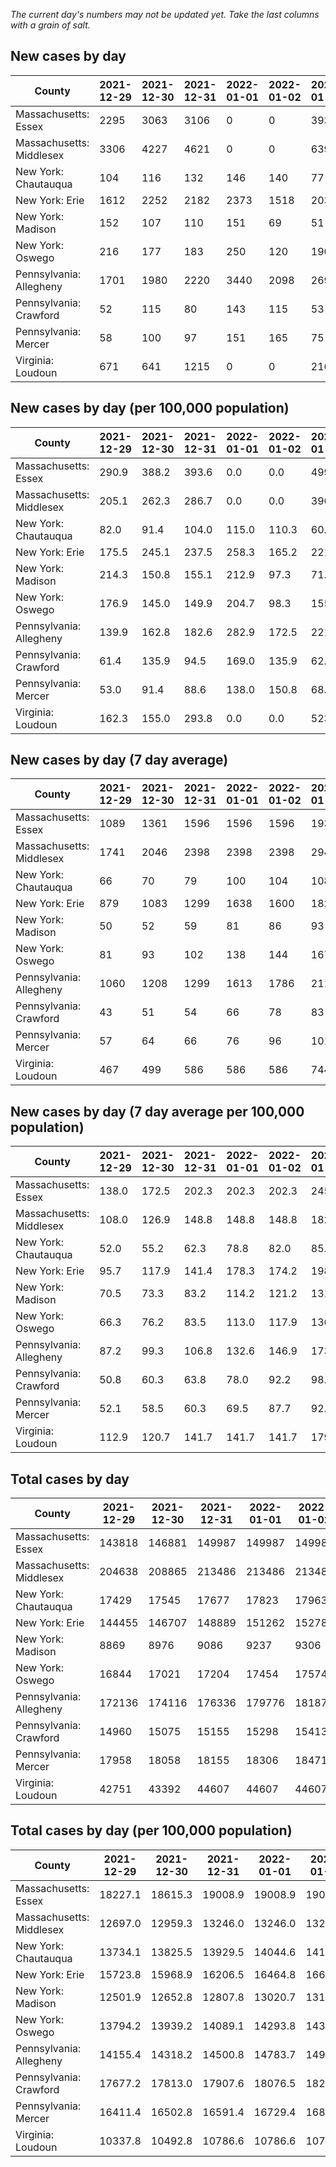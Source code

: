 _The current day's numbers may not be updated yet. Take the last columns with a grain of salt._
## New cases by day

| County | 2021-12-29 | 2021-12-30 | 2021-12-31 | 2022-01-01 | 2022-01-02 | 2022-01-03 | 2022-01-04 |
| --- | --- | --- | --- | --- | --- | --- | --- |
| Massachusetts: Essex | 2295 | 3063 | 3106 | 0 | 0 | 3938 |  |
| Massachusetts: Middlesex | 3306 | 4227 | 4621 | 0 | 0 | 6390 |  |
| New York: Chautauqua | 104 | 116 | 132 | 146 | 140 | 77 |  |
| New York: Erie | 1612 | 2252 | 2182 | 2373 | 1518 | 2037 |  |
| New York: Madison | 152 | 107 | 110 | 151 | 69 | 51 |  |
| New York: Oswego | 216 | 177 | 183 | 250 | 120 | 190 |  |
| Pennsylvania: Allegheny | 1701 | 1980 | 2220 | 3440 | 2098 | 2699 |  |
| Pennsylvania: Crawford | 52 | 115 | 80 | 143 | 115 | 53 |  |
| Pennsylvania: Mercer | 58 | 100 | 97 | 151 | 165 | 75 |  |
| Virginia: Loudoun | 671 | 641 | 1215 | 0 | 0 | 2165 | 741 |

## New cases by day (per 100,000 population)

| County | 2021-12-29 | 2021-12-30 | 2021-12-31 | 2022-01-01 | 2022-01-02 | 2022-01-03 | 2022-01-04 |
| --- | --- | --- | --- | --- | --- | --- | --- |
| Massachusetts: Essex | 290.9 | 388.2 | 393.6 | 0.0 | 0.0 | 499.1 |  |
| Massachusetts: Middlesex | 205.1 | 262.3 | 286.7 | 0.0 | 0.0 | 396.5 |  |
| New York: Chautauqua | 82.0 | 91.4 | 104.0 | 115.0 | 110.3 | 60.7 |  |
| New York: Erie | 175.5 | 245.1 | 237.5 | 258.3 | 165.2 | 221.7 |  |
| New York: Madison | 214.3 | 150.8 | 155.1 | 212.9 | 97.3 | 71.9 |  |
| New York: Oswego | 176.9 | 145.0 | 149.9 | 204.7 | 98.3 | 155.6 |  |
| Pennsylvania: Allegheny | 139.9 | 162.8 | 182.6 | 282.9 | 172.5 | 221.9 |  |
| Pennsylvania: Crawford | 61.4 | 135.9 | 94.5 | 169.0 | 135.9 | 62.6 |  |
| Pennsylvania: Mercer | 53.0 | 91.4 | 88.6 | 138.0 | 150.8 | 68.5 |  |
| Virginia: Loudoun | 162.3 | 155.0 | 293.8 | 0.0 | 0.0 | 523.5 | 179.2 |

## New cases by day (7 day average)

| County | 2021-12-29 | 2021-12-30 | 2021-12-31 | 2022-01-01 | 2022-01-02 | 2022-01-03 | 2022-01-04 |
| --- | --- | --- | --- | --- | --- | --- | --- |
| Massachusetts: Essex | 1089 | 1361 | 1596 | 1596 | 1596 | 1935 |  |
| Massachusetts: Middlesex | 1741 | 2046 | 2398 | 2398 | 2398 | 2944 |  |
| New York: Chautauqua | 66 | 70 | 79 | 100 | 104 | 108 |  |
| New York: Erie | 879 | 1083 | 1299 | 1638 | 1600 | 1821 |  |
| New York: Madison | 50 | 52 | 59 | 81 | 86 | 93 |  |
| New York: Oswego | 81 | 93 | 102 | 138 | 144 | 167 |  |
| Pennsylvania: Allegheny | 1060 | 1208 | 1299 | 1613 | 1786 | 2113 |  |
| Pennsylvania: Crawford | 43 | 51 | 54 | 66 | 78 | 83 |  |
| Pennsylvania: Mercer | 57 | 64 | 66 | 76 | 96 | 101 |  |
| Virginia: Loudoun | 467 | 499 | 586 | 586 | 586 | 744 | 776 |

## New cases by day (7 day average per 100,000 population)

| County | 2021-12-29 | 2021-12-30 | 2021-12-31 | 2022-01-01 | 2022-01-02 | 2022-01-03 | 2022-01-04 |
| --- | --- | --- | --- | --- | --- | --- | --- |
| Massachusetts: Essex | 138.0 | 172.5 | 202.3 | 202.3 | 202.3 | 245.2 |  |
| Massachusetts: Middlesex | 108.0 | 126.9 | 148.8 | 148.8 | 148.8 | 182.7 |  |
| New York: Chautauqua | 52.0 | 55.2 | 62.3 | 78.8 | 82.0 | 85.1 |  |
| New York: Erie | 95.7 | 117.9 | 141.4 | 178.3 | 174.2 | 198.2 |  |
| New York: Madison | 70.5 | 73.3 | 83.2 | 114.2 | 121.2 | 131.1 |  |
| New York: Oswego | 66.3 | 76.2 | 83.5 | 113.0 | 117.9 | 136.8 |  |
| Pennsylvania: Allegheny | 87.2 | 99.3 | 106.8 | 132.6 | 146.9 | 173.8 |  |
| Pennsylvania: Crawford | 50.8 | 60.3 | 63.8 | 78.0 | 92.2 | 98.1 |  |
| Pennsylvania: Mercer | 52.1 | 58.5 | 60.3 | 69.5 | 87.7 | 92.3 |  |
| Virginia: Loudoun | 112.9 | 120.7 | 141.7 | 141.7 | 141.7 | 179.9 | 187.6 |

## Total cases by day

| County | 2021-12-29 | 2021-12-30 | 2021-12-31 | 2022-01-01 | 2022-01-02 | 2022-01-03 | 2022-01-04 |
| --- | --- | --- | --- | --- | --- | --- | --- |
| Massachusetts: Essex | 143818 | 146881 | 149987 | 149987 | 149987 | 153925 |  |
| Massachusetts: Middlesex | 204638 | 208865 | 213486 | 213486 | 213486 | 219876 |  |
| New York: Chautauqua | 17429 | 17545 | 17677 | 17823 | 17963 | 18040 |  |
| New York: Erie | 144455 | 146707 | 148889 | 151262 | 152780 | 154817 |  |
| New York: Madison | 8869 | 8976 | 9086 | 9237 | 9306 | 9357 |  |
| New York: Oswego | 16844 | 17021 | 17204 | 17454 | 17574 | 17764 |  |
| Pennsylvania: Allegheny | 172136 | 174116 | 176336 | 179776 | 181874 | 184573 |  |
| Pennsylvania: Crawford | 14960 | 15075 | 15155 | 15298 | 15413 | 15466 |  |
| Pennsylvania: Mercer | 17958 | 18058 | 18155 | 18306 | 18471 | 18546 |  |
| Virginia: Loudoun | 42751 | 43392 | 44607 | 44607 | 44607 | 46772 | 47513 |

## Total cases by day (per 100,000 population)

| County | 2021-12-29 | 2021-12-30 | 2021-12-31 | 2022-01-01 | 2022-01-02 | 2022-01-03 | 2022-01-04 |
| --- | --- | --- | --- | --- | --- | --- | --- |
| Massachusetts: Essex | 18227.1 | 18615.3 | 19008.9 | 19008.9 | 19008.9 | 19508.0 |  |
| Massachusetts: Middlesex | 12697.0 | 12959.3 | 13246.0 | 13246.0 | 13246.0 | 13642.5 |  |
| New York: Chautauqua | 13734.1 | 13825.5 | 13929.5 | 14044.6 | 14154.9 | 14215.6 |  |
| New York: Erie | 15723.8 | 15968.9 | 16206.5 | 16464.8 | 16630.0 | 16851.7 |  |
| New York: Madison | 12501.9 | 12652.8 | 12807.8 | 13020.7 | 13117.9 | 13189.8 |  |
| New York: Oswego | 13794.2 | 13939.2 | 14089.1 | 14293.8 | 14392.1 | 14547.7 |  |
| Pennsylvania: Allegheny | 14155.4 | 14318.2 | 14500.8 | 14783.7 | 14956.2 | 15178.1 |  |
| Pennsylvania: Crawford | 17677.2 | 17813.0 | 17907.6 | 18076.5 | 18212.4 | 18275.1 |  |
| Pennsylvania: Mercer | 16411.4 | 16502.8 | 16591.4 | 16729.4 | 16880.2 | 16948.7 |  |
| Virginia: Loudoun | 10337.8 | 10492.8 | 10786.6 | 10786.6 | 10786.6 | 11310.2 | 11489.4 |
